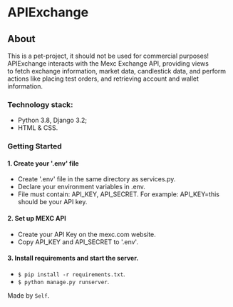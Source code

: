 # **APIExchange**

## About
This is a pet-project, it should not be used for commercial purposes!<br/>
APIExchange interacts with the Mexc Exchange API, providing views<br/>
to fetch exchange information, market data, candlestick data, and perform<br/>
actions like placing test orders, and retrieving account and wallet information.<br/>

### Technology stack:
* Python 3.8, Django 3.2;
* HTML & CSS.

### Getting Started

#### 1. Create your '.env' file
* Create '.env' file in the same directory as services.py.
* Declare your environment variables in .env.
* File must contain: API_KEY, API_SECRET. For example: API_KEY=this should be your API key.

#### 2. Set up MEXC API
* Create your API Key on the mexc.com website.
* Copy API_KEY and API_SECRET to '.env'.

#### 3. Install requirements and start the server.
* `$ pip install -r requirements.txt`.
* `$ python manage.py runserver`.

Made by `Self`.
